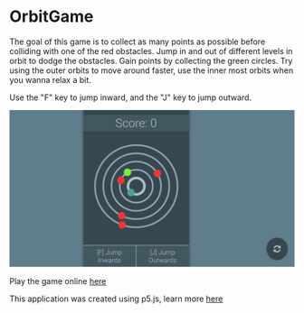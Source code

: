 # OrbitGame

The goal of this game is to collect as many points as possible before colliding with one of the red obstacles. Jump in and out of different levels in orbit to dodge the obstacles. Gain points by collecting the green circles. Try using the outer orbits to move around faster, use the inner most orbits when you wanna relax a bit.

Use the "F" key to jump inward, and the "J" key to jump outward.

![Preview](https://github.com/BrandonBahret/OrbitGame/blob/master/preview.PNG)

Play the game online [here](https://brandonbahret.github.io/OrbitGame/)

This application was created using p5.js, learn more [here](https://p5js.org/)
